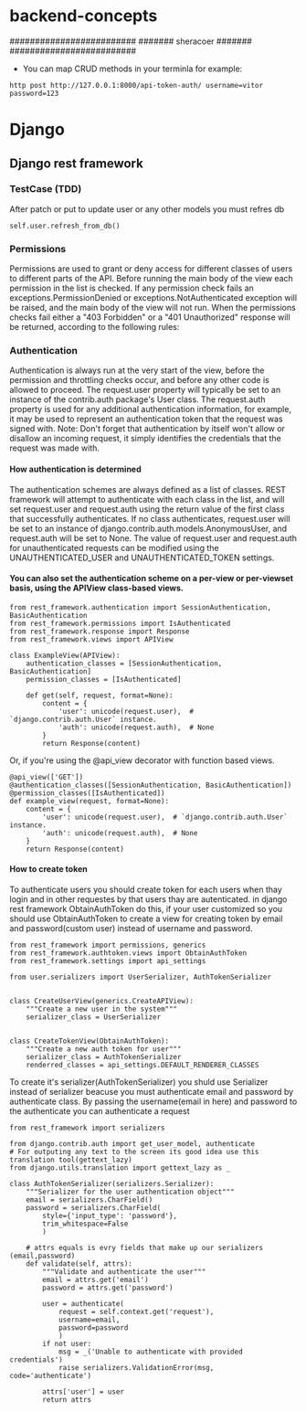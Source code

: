 # backend-concepts
#########################
####### sheracoer #######
#########################

* You can map CRUD methods in your terminla for example:
```
http post http://127.0.0.1:8000/api-token-auth/ username=vitor password=123
```
# Django
## Django rest framework
### TestCase (TDD)
After patch or put to update user or any other models you must refres db
```
self.user.refresh_from_db()
```

###  Permissions
Permissions are used to grant or deny access for different classes of users to different parts of the API.
Before running the main body of the view each permission in the list is checked. If any permission check fails an exceptions.PermissionDenied or exceptions.NotAuthenticated exception will be raised, and the main body of the view will not run.
When the permissions checks fail either a "403 Forbidden" or a "401 Unauthorized" response will be returned, according to the following rules:

### Authentication
Authentication is always run at the very start of the view, before the permission and throttling checks occur, and before any other code is allowed to proceed.
The request.user property will typically be set to an instance of the contrib.auth package's User class.
The request.auth property is used for any additional authentication information, for example, it may be used to represent an authentication token that the request was signed with.
Note: Don't forget that authentication by itself won't allow or disallow an incoming request, it simply identifies the credentials that the request was made with.

#### How authentication is determined
The authentication schemes are always defined as a list of classes. REST framework will attempt to authenticate with each class in the list, and will set request.user and request.auth using the return value of the first class that successfully authenticates.
If no class authenticates, request.user will be set to an instance of django.contrib.auth.models.AnonymousUser, and request.auth will be set to None.
The value of request.user and request.auth for unauthenticated requests can be modified using the UNAUTHENTICATED_USER and UNAUTHENTICATED_TOKEN settings.
#### You can also set the authentication scheme on a per-view or per-viewset basis, using the APIView class-based views.
```
from rest_framework.authentication import SessionAuthentication, BasicAuthentication
from rest_framework.permissions import IsAuthenticated
from rest_framework.response import Response
from rest_framework.views import APIView

class ExampleView(APIView):
    authentication_classes = [SessionAuthentication, BasicAuthentication]
    permission_classes = [IsAuthenticated]

    def get(self, request, format=None):
        content = {
            'user': unicode(request.user),  # `django.contrib.auth.User` instance.
            'auth': unicode(request.auth),  # None
        }
        return Response(content)
```
Or, if you're using the @api_view decorator with function based views.
```
@api_view(['GET'])
@authentication_classes([SessionAuthentication, BasicAuthentication])
@permission_classes([IsAuthenticated])
def example_view(request, format=None):
    content = {
        'user': unicode(request.user),  # `django.contrib.auth.User` instance.
        'auth': unicode(request.auth),  # None
    }
    return Response(content)
```
#### How to create token
To authenticate users you should create token for each users when thay login and in other requestes by that users thay are autenticated.
in django rest framework ObtainAuthToken do this, if your user customized so you should use ObtainAuthToken to create a view for creating token by email and password(custom user) instead of username and password.
```
from rest_framework import permissions, generics
from rest_framework.authtoken.views import ObtainAuthToken
from rest_framework.settings import api_settings

from user.serializers import UserSerializer, AuthTokenSerializer


class CreateUserView(generics.CreateAPIView):
	"""Create a new user in the system"""
	serializer_class = UserSerializer


class CreateTokenView(ObtainAuthToken):
	"""Create a new auth token for user"""
	serializer_class = AuthTokenSerializer
	renderred_classes = api_settings.DEFAULT_RENDERER_CLASSES

```
To create it's serializer(AuthTokenSerializer) you shuld use Serializer instead of serializer beacuse you must authenticate email and password by authenticate class. 
By passing the username(email in here) and password to the authenticate you can authenticate a request
```
from rest_framework import serializers

from django.contrib.auth import get_user_model, authenticate
# For outputing any text to the screen its good idea use this translation tool(gettext_lazy)
from django.utils.translation import gettext_lazy as _

class AuthTokenSerializer(serializers.Serializer):
	"""Serializer for the user authentication object"""
	email = serializers.CharField()
	password = serializers.CharField(
		style={'input_type': 'password'},
		trim_whitespace=False
		)

	# attrs equals is evry fields that make up our serializers (email,password)
	def validate(self, attrs):
		"""Validate and authenticate the user"""
		email = attrs.get('email')
		password = attrs.get('password')
		
		user = authenticate(
			request = self.context.get('request'),
			username=email,
			password=password
			)
		if not user:
			msg = _('Unable to authenticate with provided credentials')
			raise serializers.ValidationError(msg, code='authenticate')

		attrs['user'] = user
		return attrs
```
